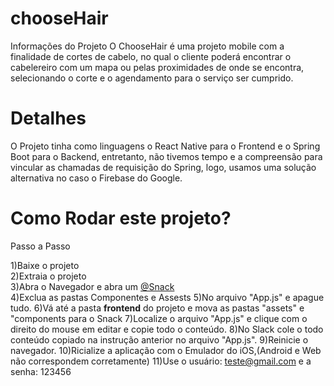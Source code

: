 # chooseHair
Informações do Projeto
O ChooseHair é uma projeto mobile com a finalidade de cortes de cabelo, no qual o cliente poderá encontrar o cabelereiro com um mapa ou pelas proximidades de onde se encontra, selecionando o corte e o agendamento para o serviço ser cumprido.

# Detalhes
O Projeto tinha como linguagens o React Native para o Frontend e o Spring Boot para o Backend, entretanto, não tivemos tempo e a compreensão para vincular as chamadas de requisição do Spring, logo, usamos uma solução alternativa no caso o Firebase do Google.

# Como Rodar este projeto?
Passo a Passo

1)Baixe o projeto  
2)Extraia o projeto  
3)Abra o Navegador e abra um [@Snack](https://snack.expo.dev/)  
4)Exclua as pastas Componentes e Assests
5)No arquivo "App.js" e apague tudo.
6)Vá até a pasta **frontend** do projeto e mova as pastas "assets" e "components para o Snack
7)Localize o arquivo "App.js" e clique com o direito do mouse em editar e copie todo o conteúdo.
8)No Slack cole o todo conteúdo copiado na instrução anterior no arquivo "App.js".
9)Reinicie o navegador.
10)Ricialize a aplicação com o Emulador do iOS,(Android e Web não correspondem corretamente)
11)Use o usuário: teste@gmail.com e a senha: 123456
